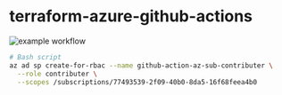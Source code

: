 # terraform-azure-github-actions

![example workflow](https://github.com/hclpandv/terraform-azure-github-actions/actions/workflows/main.yml/badge.svg)

```bash
# Bash script
az ad sp create-for-rbac --name github-action-az-sub-contributer \
  --role contributer \
  --scopes /subscriptions/77493539-2f09-40b0-8da5-16f68feea4b0
```
